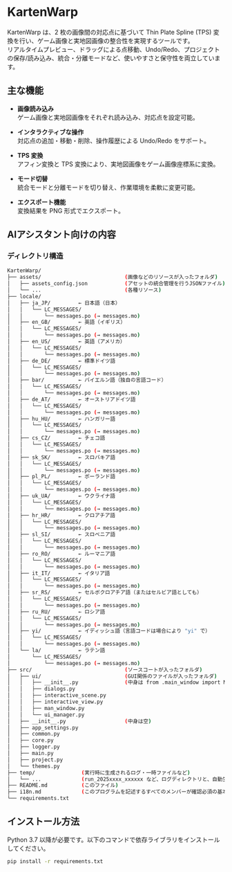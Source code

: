 # KartenWarp

KartenWarp は、2 枚の画像間の対応点に基づいて Thin Plate Spline (TPS) 変換を行い、ゲーム画像と実地図画像の整合性を実現するツールです。  
リアルタイムプレビュー、ドラッグによる点移動、Undo/Redo、プロジェクトの保存/読み込み、統合・分離モードなど、使いやすさと保守性を両立しています。

## 主な機能

- **画像読み込み**  
  ゲーム画像と実地図画像をそれぞれ読み込み、対応点を設定可能。

- **インタラクティブな操作**  
  対応点の追加・移動・削除、操作履歴による Undo/Redo をサポート。

- **TPS 変換**  
  アフィン変換と TPS 変換により、実地図画像をゲーム画像座標系に変換。

- **モード切替**  
  統合モードと分離モードを切り替え、作業環境を柔軟に変更可能。

- **エクスポート機能**  
  変換結果を PNG 形式でエクスポート。

## AIアシスタント向けの内容

### ディレクトリ構造
```bash
KartenWarp/
├── assets/                           (画像などのリソースが入ったフォルダ)
│   ├── assets_config.json            (アセットの統合管理を行うJSONファイル)
│   └── ...                           (各種リソース)
├── locale/
│   ├── ja_JP/         ← 日本語（日本）
│   │   └── LC_MESSAGES/
│   │       └── messages.po (→ messages.mo)
│   ├── en_GB/         ← 英語（イギリス）
│   │   └── LC_MESSAGES/
│   │       └── messages.po (→ messages.mo)
│   ├── en_US/         ← 英語（アメリカ）
│   │   └── LC_MESSAGES/
│   │       └── messages.po (→ messages.mo)
│   ├── de_DE/         ← 標準ドイツ語
│   │   └── LC_MESSAGES/
│   │       └── messages.po (→ messages.mo)
│   ├── bar/           ← バイエルン語（独自の言語コード）
│   │   └── LC_MESSAGES/
│   │       └── messages.po (→ messages.mo)
│   ├── de_AT/         ← オーストリアドイツ語
│   │   └── LC_MESSAGES/
│   │       └── messages.po (→ messages.mo)
│   ├── hu_HU/         ← ハンガリー語
│   │   └── LC_MESSAGES/
│   │       └── messages.po (→ messages.mo)
│   ├── cs_CZ/         ← チェコ語
│   │   └── LC_MESSAGES/
│   │       └── messages.po (→ messages.mo)
│   ├── sk_SK/         ← スロバキア語
│   │   └── LC_MESSAGES/
│   │       └── messages.po (→ messages.mo)
│   ├── pl_PL/         ← ポーランド語
│   │   └── LC_MESSAGES/
│   │       └── messages.po (→ messages.mo)
│   ├── uk_UA/         ← ウクライナ語
│   │   └── LC_MESSAGES/
│   │       └── messages.po (→ messages.mo)
│   ├── hr_HR/         ← クロアチア語
│   │   └── LC_MESSAGES/
│   │       └── messages.po (→ messages.mo)
│   ├── sl_SI/         ← スロベニア語
│   │   └── LC_MESSAGES/
│   │       └── messages.po (→ messages.mo)
│   ├── ro_RO/         ← ルーマニア語
│   │   └── LC_MESSAGES/
│   │       └── messages.po (→ messages.mo)
│   ├── it_IT/         ← イタリア語
│   │   └── LC_MESSAGES/
│   │       └── messages.po (→ messages.mo)
│   ├── sr_RS/         ← セルボクロアチア語（またはセルビア語としても）
│   │   └── LC_MESSAGES/
│   │       └── messages.po (→ messages.mo)
│   ├── ru_RU/         ← ロシア語
│   │   └── LC_MESSAGES/
│   │       └── messages.po (→ messages.mo)
│   ├── yi/            ← イディッシュ語（言語コードは場合により "yi" で）
│   │   └── LC_MESSAGES/
│   │       └── messages.po (→ messages.mo)
│   └── la/            ← ラテン語
│       └── LC_MESSAGES/
│           └── messages.po (→ messages.mo)
├── src/                              (ソースコートが入ったフォルダ)
│   ├── ui/                           (GUI関係のファイルが入ったフォルダ)
│   │   ├── __init__.py               (中身は from .main_window import MainWindow )
│   │   ├── dialogs.py
│   │   ├── interactive_scene.py
│   │   ├── interactive_view.py
│   │   ├── man_window.py
│   │   └── ui_manager.py
│   ├── __init__.py                   (中身は空)
│   ├── app_settings.py
│   ├── common.py
│   ├── core.py
│   ├── logger.py
│   ├── main.py
│   ├── project.py
│   └── themes.py
├── temp/               (実行時に生成されるログ・一時ファイルなど)
│   └── ...             (run_2025xxxx_xxxxxx など、ログディレクトリと、自動生成されるローカライズ用 JSON ファイルが生成される)
├── README.md           (このファイル)
├── i18n.md             (このプログラムを記述するすべてのメンバーが確認必須の基本規約)
└── requirements.txt
```

## インストール方法

Python 3.7 以降が必要です。以下のコマンドで依存ライブラリをインストールしてください。

```bash
pip install -r requirements.txt
